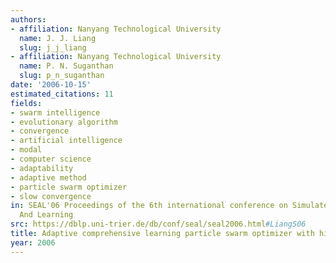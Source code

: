 ```yaml
---
authors:
- affiliation: Nanyang Technological University
  name: J. J. Liang
  slug: j_j_liang
- affiliation: Nanyang Technological University
  name: P. N. Suganthan
  slug: p_n_suganthan
date: '2006-10-15'
estimated_citations: 11
fields:
- swarm intelligence
- evolutionary algorithm
- convergence
- artificial intelligence
- modal
- computer science
- adaptability
- adaptive method
- particle swarm optimizer
- slow convergence
in: SEAL'06 Proceedings of the 6th international conference on Simulated Evolution
  And Learning
src: https://dblp.uni-trier.de/db/conf/seal/seal2006.html#LiangS06
title: Adaptive comprehensive learning particle swarm optimizer with history learning
year: 2006
---
```

